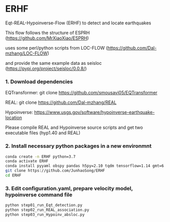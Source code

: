 # ERHF
Eqt-REAL-Hypoinverse-Flow (ERHF) to detect and locate earthquakes

This flow follows the structure of ESPRH (https://github.com/MrXiaoXiao/ESPRH)

uses some perl/python scripts from LOC-FLOW (https://github.com/Dal-mzhang/LOC-FLOW)

and provide the same example data as seisloc (https://pypi.org/project/seisloc/0.0.8/)

### 1. Download dependencies
EQTransformer: git clone https://github.com/smousavi05/EQTransformer

REAL: git clone https://github.com/Dal-mzhang/REAL

Hypoinverse: https://www.usgs.gov/software/hypoinverse-earthquake-location

Please compile REAL and Hypoinverse source scripts and get two executable files (hyp1.40 and REAL)

### 2. Install necessary python packages in a new environmnt
```Bash
conda create -n ERHF python=3.7
conda activate ERHF
conda install pyyaml obspy pandas h5py=2.10 tqdm tensorflow=1.14 gmt=6.2
git clone https://github.com/JunhaoSong/ERHF
cd ERHF
```

### 3. Edit configuration.yaml, prepare velocity model, hypoinverse command file
```Bash
python step01_run_Eqt_detection.py
python step02_run_REAL_association.py
python step03_run_Hypoinv_absloc.py
```

